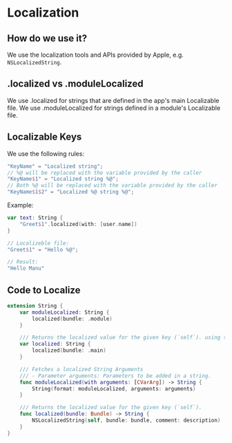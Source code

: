 # Localization

## How do we use it?
We use the localization tools and APIs provided by Apple, e.g. `NSLocalizedString`.

## .localized vs .moduleLocalized
We use .localized for strings that are defined in the app's main Localizable file.
We use .moduleLocalized for strings defined in a module's Localizable file.

## Localizable Keys

We use the following rules:

```swift
"KeyName" = "Localized string";
// %@ will be replaced with the variable provided by the caller
"KeyName$1" = "Localized string %@";
// Both %@ will be replaced with the variable provided by the caller
"KeyName$1$2" = "Localized %@ string %@";
```

Example:

```swift
var text: String {
    "Greet$1".localized(with: [user.name])
}

// Localizeble file:
"Greet$1" = "Hello %@";

// Result:
"Hello Manu"
```

## Code to Localize

```swift
extension String {
    var moduleLocalized: String {
        localized(bundle: .module)
    }

    /// Returns the localized value for the given key (`self`). using the main bundle.
    var localized: String {
        localized(bundle: .main)
    }

    /// Fetches a localized String Arguments
    /// - Parameter arguments: Parameters to be added in a string.
    func moduleLocalized(with arguments: [CVarArg]) -> String {
        String(format: moduleLocalized, arguments: arguments)
    }

    /// Returns the localized value for the given key (`self`).
    func localized(bundle: Bundle) -> String {
        NSLocalizedString(self, bundle: bundle, comment: description)
    }
}
```